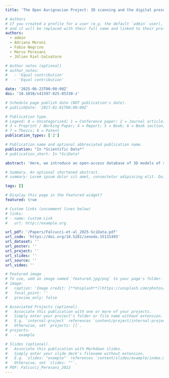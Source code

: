 ```yaml
---
title: 'The Open Aurignacian Project: 3D scanning and the digital preservation of the Italian Paleolithic record'

# Authors
# If you created a profile for a user (e.g. the default `admin` user), write the username (folder name) here
# and it will be replaced with their full name and linked to their profile.
authors:
  - admin
  - Adriana Moroni
  - Fabio Negrino
  - Marco Peresani
  - JUlien Riel-Salvatore

# Author notes (optional)
# author_notes:
#   - 'Equal contribution'
#   - 'Equal contribution'

date: '2025-06-23T00:00:00Z'
doi: '10.1038/s41597-025-05330-z'

# Schedule page publish date (NOT publication's date).
# publishDate: '2017-01-01T00:00:00Z'

# Publication type.
# Legend: 0 = Uncategorized; 1 = Conference paper; 2 = Journal article;
# 3 = Preprint / Working Paper; 4 = Report; 5 = Book; 6 = Book section;
# 7 = Thesis; 8 = Patent
publication_types: ['2']

# Publication name and optional abbreviated publication name.
publication: "In *Scientific Data*"
# publication_short: In *SciData*

abstract: 'Here, we introduce an open-access database of 3D models of stone tools (n = 2,016) from four Early Upper Paleolithic sequences excavated south of the Alps and along Peninsular Italy, including Grotta della Cala, Grotta di Castelcivita, Grotta di Fumane, and Riparo Bombrini. Available through four self-standing Zenodo repositories, these models enable in-depth analysis of core reduction procedures, reduction intensity, and shape variability. Unlike other repositories, this database has been actively used to address archaeological questions, providing a comprehensive demonstration of the use of 3D models in lithic analysis. The Open Aurignacian Project utilizes various scanning devices, including the Artec Spider, Artec Micro, and micro-computed tomography, with a focus on enhancing the reproducibility and accessibility of archaeological data. This paper presents the scanning methodology, dataset organization, and technical validation of the project, while also discussing the scientific potential of these data to foster cross-continental research collaboration. Our open-sharing initiative is designed to stimulate inter-regional studies of human behavioral evolution, offering new opportunities to address questions in Paleolithic studies through the FAIR principles.'

# Summary. An optional shortened abstract.
# summary: Lorem ipsum dolor sit amet, consectetur adipiscing elit. Duis posuere tellus ac convallis placerat. Proin tincidunt magna sed ex sollicitudin condimentum.

tags: []

# Display this page in the Featured widget?
featured: true

# Custom links (uncomment lines below)
# links:
# - name: Custom Link
#   url: http://example.org

url_pdf: '/Papers/Falcucci-et-al_2025-SciData.pdf'
url_code: 'https://doi.org/10.5281/zenodo.15131493'
url_dataset: ''
url_poster: ''
url_project: ''
url_slides: ''
url_source: ''
url_video: ''

# Featured image
# To use, add an image named `featured.jpg/png` to your page's folder.
# image:
#   caption: 'Image credit: [**Unsplash**](https://unsplash.com/photos/pLCdAaMFLTE)'
#   focal_point: ''
#   preview_only: false

# Associated Projects (optional).
#   Associate this publication with one or more of your projects.
#   Simply enter your project's folder or file name without extension.
#   E.g. `internal-project` references `content/project/internal-project/index.md`.
#   Otherwise, set `projects: []`.
# projects:
#   - example

# Slides (optional).
#   Associate this publication with Markdown slides.
#   Simply enter your slide deck's filename without extension.
#   E.g. `slides: "example"` references `content/slides/example/index.md`.
#   Otherwise, set `slides: ""`.
# PDF: Falcucci_Peresani_2022
---
```


